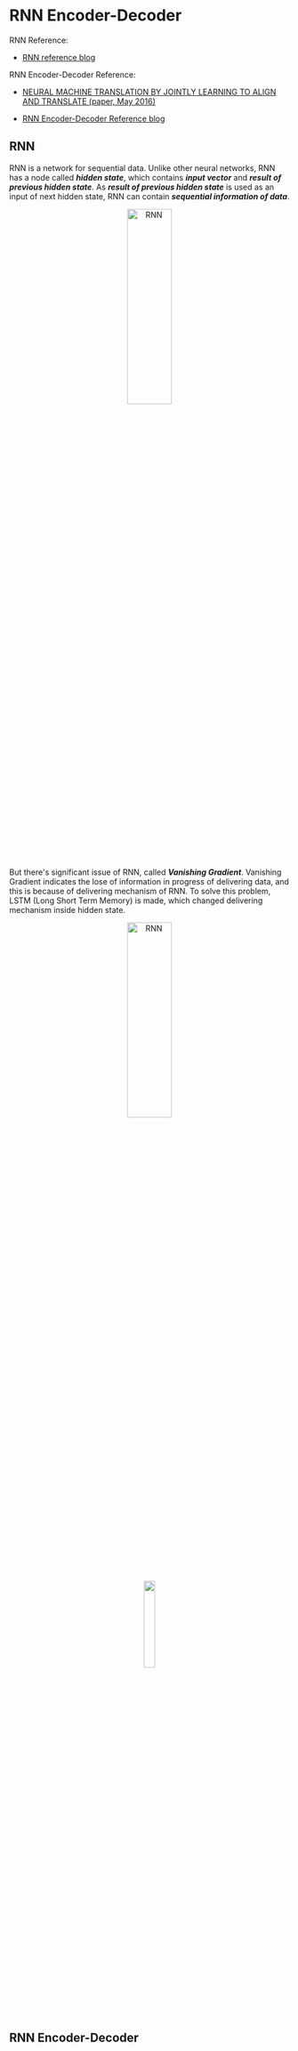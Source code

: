 # RNN Encoder-Decoder
RNN Reference:

  * [RNN reference blog][rnnblog1link]

[rnnblog1link]: https://22-22.tistory.com/25

RNN Encoder-Decoder Reference:

  * [NEURAL MACHINE TRANSLATION BY JOINTLY LEARNING TO ALIGN AND TRANSLATE (paper, May 2016)][paperlink]

[paperlink]: https://arxiv.org/pdf/1406.1078.pdf

  * [RNN Encoder-Decoder Reference blog][rnnedblog1link]

[rnnedblog1link]: https://blog.naver.com/PostView.nhn?isHttpsRedirect=true&blogId=ckdgus1433&logNo=221608376139

## RNN
RNN is a network for sequential data.
Unlike other neural networks, RNN has a node called ***hidden state***, which contains ***input vector*** and ***result of previous hidden state***.
As ***result of previous hidden state*** is used as an input of next hidden state, RNN can contain ***sequential information of data***.

<p align="center">
<img src="https://img1.daumcdn.net/thumb/R1280x0/?scode=mtistory2&fname=https%3A%2F%2Fblog.kakaocdn.net%2Fdn%2F4Glvk%2FbtqEnhWV4fT%2F0pT6Vch1SqMlawCyAIg2P0%2Fimg.png" width="40%" height="30%" title="RNN"></img>
</p>

But there's significant issue of RNN, called ***Vanishing Gradient***. Vanishing Gradient indicates the lose of information in progress of delivering data,
and this is because of delivering mechanism of RNN. To solve this problem, LSTM (Long Short Term Memory) is made, which changed delivering mechanism inside hidden state.
<p align="center">
<img src="https://img1.daumcdn.net/thumb/R1280x0/?scode=mtistory2&fname=https%3A%2F%2Fblog.kakaocdn.net%2Fdn%2FbhiMCH%2FbtqFcuVimHX%2Fxc0TTehp5mJGjRLpICnt11%2Fimg.png" width="40%" height="30%" title="RNN"></img>
</p>
<p align="center">
  <img src="https://latex.codecogs.com/gif.latex?h_%7Bt%7D%20%3D%20tanh%28h_%7Bt-1%7DW_%7Bh%7D&plus;x_%7Bt%7DW_%7Bx%7D&plus;b%29" width="20%" height="20%"></img>
</p>

## RNN Encoder-Decoder

